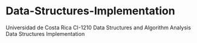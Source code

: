 # Data-Structures-Implementation
Universidad de Costa Rica
CI-1210
Data Structures and Algorithm Analysis
Data Structures Implementation
